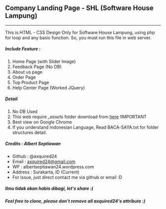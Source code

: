 ## Company Landing Page - SHL (Software House Lampung)
-------------
This is HTML - CSS Design Only for Software House Lampung, using php for loop and any basic function. So, you must run this file in web server.  

##### Include Feature :
1. Home Page (with Slider Image)
2. Feedback Page (No DB)
3. About us page
4. Order Page
5. Top Product Page
6. Help Center Page (Worked JQuery)

##### Detail
1. No DB Used
2. This web require *_assets* folder download from [here](https://github.com/axquired24/_assets/) !IMPORTANT
3. Best view on Google Chrome
4. If you understand Indonesian Language, Read BACA-SAYA.txt for folder structures detail.

##### Credits : Albert Septiawan
* Github 	: @axquired24
* Email 	: axquired24@gmail.com
* WP 		: albertseptiawan24.wordpress.com
* Address 	: Surakarta, ID (Current)
* For issue, just direct contact me via github or email :D

##### Ilmu tidak akan habis dibagi, let's share :)
##### Feel free to clone, please don't remove all axquired24's attribute :)
